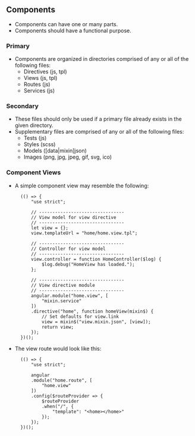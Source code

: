 ## Components
- Components can have one or many parts.
- Components should have a functional purpose.

### Primary
- Components are organized in directories comprised of any or all of the following files:
	- Directives (js, tpl)
	- Views (js, tpl)
	- Routes (js)
	- Services (js)

### Secondary
- These files should only be used if a primary file already exists in the given directory.
- Supplementary files are comprised of any or all of the following files:
	- Tests (js)
	- Styles (scss)
	- Models ([data|mixin]json)
	- Images (png, jpg, jpeg, gif, svg, ico)
	
### Component Views

- A simple component view may resemble the following:

		(() => {
			"use strict";
			
			// --------------------------------
			// View model for view directive
			// --------------------------------
			let view = {};
			view.templateUrl = "home/home.view.tpl";
			
			// --------------------------------
			// Controller for view model
			// --------------------------------
			view.controller = function HomeController($log) {
				$log.debug("HomeView has loaded.");
			};
			
			// --------------------------------
			// View directive module
			// --------------------------------
			angular.module("home.view", [
				"mixin.service"
			])
			.directive("home", function homeView(mixin$) {
				// Set defaults for view.link
				view = mixin$("view.mixin.json", [view]);
				return view;
			});
		})();

- The view route would look like this:

		(() => {
			"use strict";
			
			angular
			.module("home.route", [
				"home.view"
			])
			.config($routeProvider => {
				$routeProvider
				.when("/", {
					"template": "<home></home>"
				});
			});
		})();
